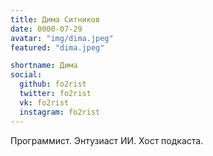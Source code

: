 ```yaml
---
title: Дима Ситников
date: 0000-07-29
avatar: "img/dima.jpeg"
featured: "dima.jpeg"

shortname: Дима
social:
  github: fo2rist
  twitter: fo2rist
  vk: fo2rist
  instagram: fo2rist
---
```

Программист. Энтузиаст ИИ. Хост подкаста.
